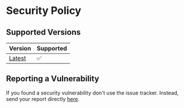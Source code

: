 # Security Policy

## Supported Versions

| Version | Supported |
| ------- | --------- |
| [Latest](../releases) | :white_check_mark: |

## Reporting a Vulnerability

If you found a security vulnerability don't use the issue tracker. Instead, send your report directly [here](https://t.me/josepostiga).
